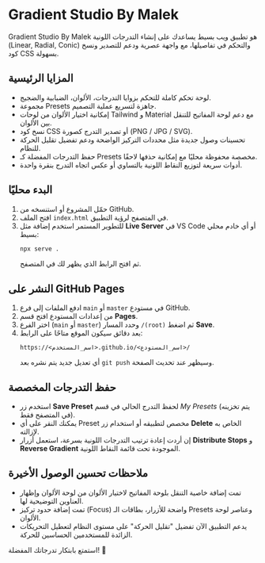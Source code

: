 # Gradient Studio By Malek

Gradient Studio By Malek هو تطبيق ويب بسيط يساعدك على إنشاء التدرجات اللونية (Linear, Radial, Conic) والتحكم في تفاصيلها، مع واجهة عصرية ودعم للتصدير ونسخ كود CSS بسهولة.

## المزايا الرئيسية
- لوحة تحكم كاملة للتحكم بزوايا التدرجات، الألوان، الضبابية والضجيج.
- مجموعة Presets جاهزة لتسريع عملية التصميم.
- إمكانية اختيار الألوان من لوحات Tailwind و Material مع دعم لوحة المفاتيح للتنقل بين الألوان.
- نسخ كود CSS أو تصدير التدرج كصورة (PNG / JPG / SVG).
- تحسينات وصول جديدة مثل محددات التركيز الواضحة ودعم تفضيل تقليل الحركة للنظام.
- حفظ التدرجات المفضلة كـ Presets مخصصة محفوظة محليًا مع إمكانية حذفها لاحقًا.
- أدوات سريعة لتوزيع النقاط اللونية بالتساوي أو عكس اتجاه التدرج بنقرة واحدة.

## البدء محليًا
1. حمّل المشروع أو استنسخه من GitHub.
2. افتح الملف `index.html` في المتصفح لرؤية التطبيق.
3. للتطوير المستمر استخدم إضافة مثل **Live Server** في VS Code أو أي خادم محلي بسيط:
   ```bash
   npx serve .
   ```
   ثم افتح الرابط الذي يظهر لك في المتصفح.

## النشر على GitHub Pages
1. ادفع الملفات إلى فرع `main` أو `master` في مستودع GitHub.
2. من إعدادات المستودع افتح قسم **Pages**.
3. اختر الفرع (`main` أو `master`) وحدد المسار `/(root)` ثم اضغط **Save**.
4. بعد دقائق سيكون الموقع متاحًا على الرابط:
   ```
   https://<اسم_المستخدم>.github.io/<اسم_المستودع>/
   ```
   أي تعديل جديد يتم نشره بعد `git push` وسيظهر عند تحديث الصفحة.

## حفظ التدرجات المخصصة
- استخدم زر **Save Preset** لحفظ التدرج الحالي في قسم *My Presets* (يتم تخزينه في المتصفح فقط).
- يمكنك النقر على أي Preset مخصص لتطبيقه أو استخدام زر **Delete** الخاص به لإزالته.
- إن أردت إعادة ترتيب التدرجات اللونية بسرعة، استعمل أزرار **Distribute Stops** و **Reverse Gradient** الموجودة تحت قائمة النقاط اللونية.

## ملاحظات تحسين الوصول الأخيرة
- تمت إضافة خاصية التنقل بلوحة المفاتيح لاختيار الألوان من لوحة الألوان وإظهار العناوين التوضيحية لها.
- تمت إضافة حدود تركيز (Focus) واضحة للأزرار، بطاقات الـ Presets وعناصر لوحة الألوان.
- يدعم التطبيق الآن تفضيل "تقليل الحركة" على مستوى النظام لتعطيل التحريكات الزائدة للمستخدمين الحساسين للحركة.

استمتع بابتكار تدرجاتك المفضلة! 🎨
